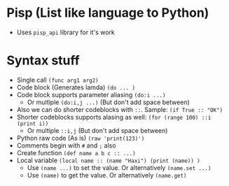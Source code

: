 # Pisp (List like language to Python)

* Uses `pisp_api` library for it's work

# Syntax stuff
* Single call `(func arg1 arg2)`
* Code block (Generates lamda) `(do ... )`
* Code block supports parameter aliasing `(do:i ...)`
    * Or multiple `(do:i,j ...)` (But don't add space between)
* Also we can do shorter codeblocks with `::`. Sample: `(if True :: "OK")`
* Shorter codeblocks supports alasing as well: `(for (range 100) ::i (print i))`
    * Or multiple `::i,j` (But don't add space between)
* Python raw code (As is) `(raw 'print(123)')`
* Comments begin with `#` and `;` also
* Create function `(def name a b c :: ...)`
* Local variable `(local name :: (name "Haxi") (print (name)) )`
    * Use `(name ...)` to set the value. Or alternatively `(name.set ...)`
    * Use `(name)` to get the value. Or alternatively `(name.get)`

